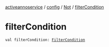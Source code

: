 [activeannoservice](../../index.md) / [config](../index.md) / [Not](index.md) / [filterCondition](./filter-condition.md)

# filterCondition

`val filterCondition: `[`FilterCondition`](../-filter-condition/index.md)